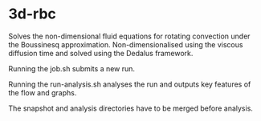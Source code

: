 # 3d-rbc
Solves the non-dimensional fluid equations for rotating convection under the Boussinesq approximation. Non-dimensionalised using the viscous diffusion time 
and solved using the Dedalus framework. 

Running the job.sh submits a new run.

Running the run-analysis.sh analyses the run and outputs key features of the flow and graphs.

The snapshot and analysis directories have to be merged before analysis.
